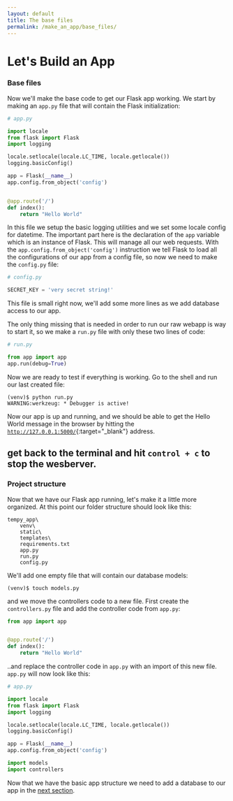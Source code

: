 ```yaml
---
layout: default
title: The base files
permalink: /make_an_app/base_files/
---
```


# Let's Build an App

### Base files

Now we'll make the base code to get our Flask app working. We start by making an `app.py` file that will contain the Flask initialization:

```python
# app.py

import locale
from flask import Flask
import logging

locale.setlocale(locale.LC_TIME, locale.getlocale())
logging.basicConfig()

app = Flask(__name__)
app.config.from_object('config')


@app.route('/')
def index():
    return "Hello World"
```

In this file we setup the basic logging utilities and we set some locale config for datetime.
The important part here is the declaration of the `app` variable which is an instance of Flask. This will manage all our web requests. With the `app.config.from_object('config')` instruction we tell Flask to load all the configurations of our app from a config file, so now we need to make the `config.py` file:

```python
# config.py

SECRET_KEY = 'very secret string!'
```
This file is small right now, we'll add some more lines as we add database access to our app.

The only thing missing that is needed in order to run our raw webapp is way to start it, so we make a `run.py` file with only these two lines of code:

```python
# run.py

from app import app
app.run(debug=True)
```

Now we are ready to test if everything is working. Go to the shell and run our last created file:

```shell
(venv)$ python run.py
WARNING:werkzeug: * Debugger is active!
```

Now our app is up and running, and we should be able to get the Hello World message in the browser by hitting the [`http://127.0.0.1:5000/`](http://127.0.0.1:5000/){:target="_blank"} address.


get back to the terminal and hit `control + c` to stop the wesberver.
---

### Project structure

Now that we have our Flask app running, let's make it a little more organized.
At this point our folder structure should look like this:

```
tempy_app\
    venv\
    static\
    templates\
    requirements.txt
    app.py      
    run.py 
    config.py     
```

We'll add one empty file that will contain our database models:
```shell
(venv)$ touch models.py
```

and we move the controllers code to a new file. First create the `controllers.py` file and add the controller code from `app.py`:

```python
from app import app


@app.route('/')
def index():
    return "Hello World"
```

..and replace the controller code in `app.py` with an import of this new file. `app.py` will now look like this:

```python
# app.py

import locale
from flask import Flask
import logging

locale.setlocale(locale.LC_TIME, locale.getlocale())
logging.basicConfig()

app = Flask(__name__)
app.config.from_object('config')

import models
import controllers
```

Now that we have the basic app structure we need to add a database to our app in the [next section](../database/).
